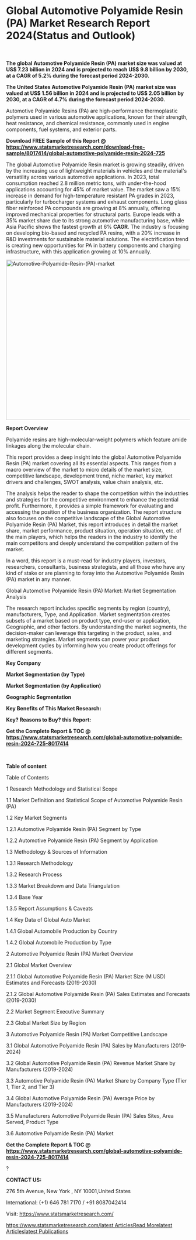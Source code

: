 <h1>Global Automotive Polyamide Resin (PA) Market Research Report 2024(Status and Outlook)</h1><br/><p><strong>The global Automotive Polyamide Resin (PA) market size was valued at US$ 7.23 billion in 2024 and is projected to reach US$ 9.8 billion by 2030, at a <strong>CAGR</strong> of 5.2% during the forecast period 2024-2030.</strong></p>
 
 
 
 <p><strong>The United States Automotive Polyamide Resin (PA) market size was valued at US$ 1.56 billion in 2024 and is projected to US$ 2.05 billion by 2030, at a <strong>CAGR</strong> of 4.7% during the forecast period 2024-2030.</strong></p>
 
 
 
 <p>Automotive Polyamide Resins (PA) are high-performance thermoplastic polymers used in various automotive applications, known for their strength, heat resistance, and chemical resistance, commonly used in engine components, fuel systems, and exterior parts.</p>
 
 
 
 <p><strong>Download FREE Sample of this Report @ <a href="https://www.statsmarketresearch.com/download-free-sample/8017414/global-automotive-polyamide-resin-2024-725">https://www.statsmarketresearch.com/download-free-sample/8017414/global-automotive-polyamide-resin-2024-725</a></strong></p>
 
 
 
 <p>The global Automotive Polyamide Resin market is growing steadily, driven by the increasing use of lightweight materials in vehicles and the material&#39;s versatility across various automotive applications. In 2023, total consumption reached 2.8 million metric tons, with under-the-hood applications accounting for 45% of market value. The market saw a 15% increase in demand for high-temperature resistant PA grades in 2023, particularly for turbocharger systems and exhaust components. Long glass fiber reinforced PA compounds are growing at 8% annually, offering improved mechanical properties for structural parts. Europe leads with a 35% market share due to its strong automotive manufacturing base, while Asia Pacific shows the fastest growth at 6% <strong>CAGR</strong>. The industry is focusing on developing bio-based and recycled PA resins, with a 20% increase in R&D investments for sustainable material solutions. The electrification trend is creating new opportunities for PA in battery components and charging infrastructure, with this application growing at 10% annually.</p>
 
 
 
 <p><img alt="Automotive-Polyamide-Resin-(PA)-market" src="https://www.grandresearchstore.com/assets/report-images/Automotive_Polyamide_Resin_(PA)_market.png" style="width: 730px; height: 438px;" /></p>
 
 
 
 <p><strong>Report Overview</strong></p>
 
 
 
 <p>Polyamide resins are high-molecular-weight polymers which feature amide linkages along the molecular chain.</p>
 
 
 
 <p>This report provides a deep insight into the global Automotive Polyamide Resin (PA) market covering all its essential aspects. This ranges from a macro overview of the market to micro details of the market size, competitive landscape, development trend, niche market, key market drivers and challenges, SWOT analysis, value chain analysis, etc.</p>
 
 
 
 <p>The analysis helps the reader to shape the competition within the industries and strategies for the competitive environment to enhance the potential profit. Furthermore, it provides a simple framework for evaluating and accessing the position of the business organization. The report structure also focuses on the competitive landscape of the Global Automotive Polyamide Resin (PA) Market, this report introduces in detail the market share, market performance, product situation, operation situation, etc. of the main players, which helps the readers in the industry to identify the main competitors and deeply understand the competition pattern of the market.</p>
 
 
 
 <p>In a word, this report is a must-read for industry players, investors, researchers, consultants, business strategists, and all those who have any kind of stake or are planning to foray into the Automotive Polyamide Resin (PA) market in any manner.</p>
 
 
 
 <p>Global Automotive Polyamide Resin (PA) Market: Market Segmentation Analysis</p>
 
 
 
 <p>The research report includes specific segments by region (country), manufacturers, Type, and Application. Market segmentation creates subsets of a market based on product type, end-user or application, Geographic, and other factors. By understanding the market segments, the decision-maker can leverage this targeting in the product, sales, and marketing strategies. Market segments can power your product development cycles by informing how you create product offerings for different segments.</p>
 
 
 
 <p><strong>Key Company</strong></p>
 
 
 
 <p><strong>Market Segmentation (by Type)</strong></p>
 
 
 
 <p><strong>Market Segmentation (<strong>by Application</strong>)</strong></p>
 
 
 
 <p><strong>Geographic Segmentation</strong></p>
 
 
 
 <p><strong>Key Benefits of This Market Research:</strong></p>
 
 
 
 <p><strong>Key? <strong>Reasons to Buy</strong>? this Report:</strong></p>
 
 
 
 <div><b>Get the Complete Report & TOC @ <a href="https://www.statsmarketresearch.com/global-automotive-polyamide-resin-2024-725-8017414">https://www.statsmarketresearch.com/global-automotive-polyamide-resin-2024-725-8017414</a></b></div>
 
 
 
 <p><br />
 
 <b>Table of content</b></p>
 
 
 
 <p>Table of Contents<br />
 
 1 Research Methodology and Statistical Scope<br />
 
 1.1 Market Definition and Statistical Scope of Automotive Polyamide Resin (PA)<br />
 
 1.2 Key Market Segments<br />
 
 1.2.1 Automotive Polyamide Resin (PA) Segment by Type<br />
 
 1.2.2 Automotive Polyamide Resin (PA) Segment by Application<br />
 
 1.3 Methodology & Sources of Information<br />
 
 1.3.1 Research Methodology<br />
 
 1.3.2 Research Process<br />
 
 1.3.3 Market Breakdown and Data Triangulation<br />
 
 1.3.4 Base Year<br />
 
 1.3.5 Report Assumptions & Caveats<br />
 
 1.4 Key Data of Global Auto Market<br />
 
 1.4.1 Global Automobile Production by Country<br />
 
 1.4.2 Global Automobile Production by Type<br />
 
 2 Automotive Polyamide Resin (PA) Market Overview<br />
 
 2.1 Global Market Overview<br />
 
 2.1.1 Global Automotive Polyamide Resin (PA) Market Size (M USD) Estimates and Forecasts (2019-2030)<br />
 
 2.1.2 Global Automotive Polyamide Resin (PA) Sales Estimates and Forecasts (2019-2030)<br />
 
 2.2 Market Segment Executive Summary<br />
 
 2.3 Global Market Size by Region<br />
 
 3 Automotive Polyamide Resin (PA) Market Competitive Landscape<br />
 
 3.1 Global Automotive Polyamide Resin (PA) Sales by Manufacturers (2019-2024)<br />
 
 3.2 Global Automotive Polyamide Resin (PA) Revenue Market Share by Manufacturers (2019-2024)<br />
 
 3.3 Automotive Polyamide Resin (PA) Market Share by Company Type (Tier 1, Tier 2, and Tier 3)<br />
 
 3.4 Global Automotive Polyamide Resin (PA) Average Price by Manufacturers (2019-2024)<br />
 
 3.5 Manufacturers Automotive Polyamide Resin (PA) Sales Sites, Area Served, Product Type<br />
 
 3.6 Automotive Polyamide Resin (PA) Market</p>
 
 
 
 <div><b>Get the Complete Report & TOC @ <a href="https://www.statsmarketresearch.com/global-automotive-polyamide-resin-2024-725-8017414">https://www.statsmarketresearch.com/global-automotive-polyamide-resin-2024-725-8017414</a></b></div>
 
 
 
 <p>? </p>
 
 
 
 <p><b>CONTACT US:</b><br />
 
 276 5th Avenue, New York , NY 10001,United States<br />
 
 International: (+1) 646 781 7170 / +91 8087042414<br />
 
 Visit: <a href="https://www.statsmarketresearch.com/">https://www.statsmarketresearch.com/</a><br />
 
 <a href="https://gyeongbokgung.com">https://www.statsmarketresearch.com/</a><a href="https://hallyeomaritime.com">latest Articles</a><a href="https://jingwansa.com">Read More</a><a href="https://nguoiviet.jp/">latest Articles</a><a href="https://www.intelmarketresearch.com/">latest Publications</a></p>